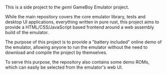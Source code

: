 This is a side project to the *gemi* GameBoy Emulator project.

While the main repository covers the core emulator library, tests 
and desktop UI applications, everything written in pure rust, this
project aims to provide a HTML/CSS/JavaScript based frontend
around a web assembly build of the emulator.

The purpose of this project is to provide a "battery included" online
demo of the emulator, allowing anyone to run the emulator without the 
need to download and compile the project by themselves.

To serve this purpose, the repository also contains some demo ROMs,
which can easily be selected from the emulator's web UI.
